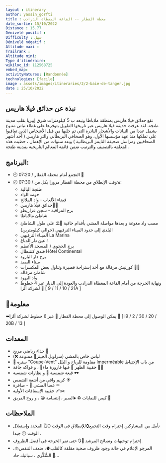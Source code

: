 ```yaml
---
layout : itinerary
author: yassin_gorfti
title : محطة القطار -- القاعة المغطاة الدرادب 
date_sortie: 15/10/2022
Distance : 15.77
Dénivelé positif : 
Difficulty : سهل  
Dénivelé négatif :  
Altitude maxi :  
Trailrank : 
Altitude mini: 
Type d'itinéraire:
wikiloc_id: 112568725
embed_map: 
activityNatures: [Randonnée]
technologies: [facile]
image : assets/images/itineraries/2/2-baie-de-tanger.jpg
date : 25/10/2022
---
```


## نبذة عن حدائق فيلا هاريس

تقع حدائق فيلا هاريس بمنطقة ملاباطا
وتبعد ب 5 كيلومترات شرق إبيريا
بقلب مدينة طنجة.
لقد عرفت حديقة فيلا هاريس عبر تاريخها الطويل بتوفرها على غطاء نباتي متنوع يشمل عددا من النباتات والأشجار الناذرة التي تم جلبها من قبل الأشخاص الذين تعاقبوا على تملكها منذ عهد مؤسسها الأول، وهو الصحافي البريطاني والتر هاريس ( أحد أشهر الصحافيين ومراسل صحيفة التايمز البريطانية )
وبعد سنوات من الإهمال ، حظيت هذه المعلمة بالتصنيف والترتيب ضمن قائمة المعالم التاريخية بمدينة طنجة.

## البرنامج:

- 🕘 07:20 / التجمع أمام محطة القطار 🚄
- 🕗 07:30 / وقت الإنطلاق
من محطة القطار مرورا بكل من↘️:
  - طنجة البالية
  - حومة الواد
  - فضاء الألعاب - واد الملالح
  - حدائق فيلا هاريس🌲🌳
  - برج المراقبة - سجن عزاريطو
  - شاطئ مالاباطا
  - مصب واد مغوغة
  و بعدها مواصلة المشي بأقدام حافية 👣⛱️
  على طول الشاطئ البلدي إلى حدود الميناء الترفيهي {حوالي كيلومترين}
  - الميناء الترفيهي La Marina
  - عين دار الدباغ 💧
  - برج الحجوي / المسجد الأعظم
  - فندق كنتنطال Hôtel Continental
  - برج دار البارود
  - ميناء الصيد
  - كورنيش مرقالة مع أخذ إستراحة قصيرة وتناول بعض المكسرات 🥜🌰
  - شاطئ مرقالة
  - واد اليهود
  - ونهاية الخرجة من أمام القاعة المغطاة الدرادب والعودة إلى الديار عبر 4 خطوط لشركة ألزا 🚌 [ 21 / 10 / 11 / 9A ]

## 📜معلومة
⬅️يمكن الوصول إلى محطة القطار 🚄 عبر
6 خطوط لشركة ألزا 🚌
[ i9 / 2 / 30 / 20 / 20B / 13 ]

## المعدات
-  حذاء رياضي مريح 👟
- لباس خاص بالمشي (سراويل الجينز👖 ممنوعة ❌)
- 🧥 ستره "Coupe-Vent" مقاومة للرياح و البلل Imperméable من باب الإحتياط
- حقيبة الظهر 🎒 فيها قارورة ماء🍶 ،
و فواكه جافة 🥜🌰
- قبعة شمسية 👒 و نظارات شمسية 🕶
- كريم واقي من أشعة الشمس ☀️
- عصا المشي 🦯
-️ صافرة ⚰️
- حقيبة الإسعافات الأولية 🩹✂️
- كيس للنفايات ♻️
♦️الصبر ، إبتسامة 😀 ، و روح الفريق 🤝

## الملاحظات 

- نأمل من المشاركين إحترام وقت التجمع⌚للإنطلاق في الوقت ⏰👆 المحدد وإستغلال الوقت 🕛 جيدا .
- إحترام توجيهات ونصائح المرشد 👤🔃
حتى تمر الخرجة في أفضل الظروف.
- المرجو الإعلام في حالة وجود ظروف صحية مقلقة كالقلب🫀، ضعف التنفس🫁،
السُّكَّري ، سياتيك حاد 🦴...

